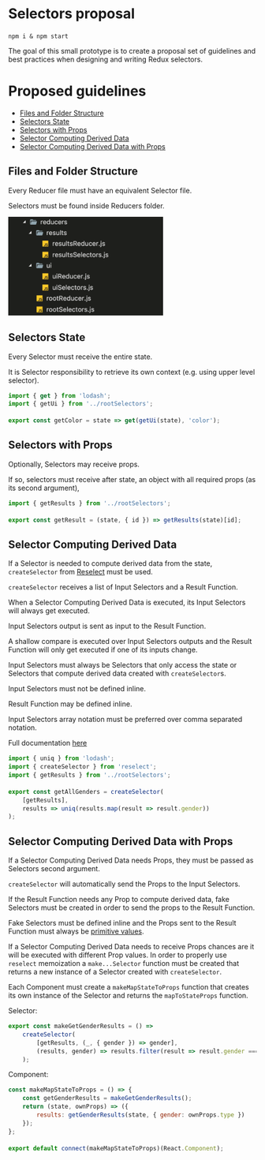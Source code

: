 # Selectors proposal

`npm i & npm start`

The goal of this small prototype is to create a proposal set of guidelines and best practices when designing and writing Redux selectors.

# Proposed guidelines

-   [Files and Folder Structure](#Files-and-Folder-Structure)
-   [Selectors State](#Selectors-State)
-   [Selectors with Props](#Selectors-with-Props)
-   [Selector Computing Derived Data](#Selector-Computing-Derived-Data)
-   [Selector Computing Derived Data with Props](#Selector-Computing-Derived-Data-with-Props)

<a name="Files-and-Folder-Structure"></a>

## Files and Folder Structure

Every Reducer file must have an equivalent Selector file.

Selectors must be found inside Reducers folder.

<img src="docs/folder-structure.png" height="200px">

<a name="Selectors-State"></a>

## Selectors State

Every Selector must receive the entire state.

It is Selector responsibility to retrieve its own context (e.g. using upper level selector).

```javascript
import { get } from 'lodash';
import { getUi } from '../rootSelectors';

export const getColor = state => get(getUi(state), 'color');
```

<a name="Selectors-with-Props"></a>

## Selectors with Props

Optionally, Selectors may receive props.

If so, selectors must receive after state, an object with all required props (as its second argument),

```javascript
import { getResults } from '../rootSelectors';

export const getResult = (state, { id }) => getResults(state)[id];
```

<a name="Selector-Computing-Derived-Data"></a>

## Selector Computing Derived Data

If a Selector is needed to compute derived data from the state, `createSelector` from [Reselect](https://github.com/reduxjs/reselect) must be used.

`createSelector` receives a list of Input Selectors and a Result Function.

When a Selector Computing Derived Data is executed, its Input Selectors will always get executed.

Input Selectors output is sent as input to the Result Function.

A shallow compare is executed over Input Selectors outputs and the Result Function will only get executed if one of its inputs change.

Input Selectors must always be Selectors that only access the state or Selectors that compute derived data created with `createSelector`s.

Input Selectors must not be defined inline.

Result Function may be defined inline.

Input Selectors array notation must be preferred over comma separated notation.

Full documentation [here](https://github.com/reduxjs/reselect#createselectorinputselectors--inputselectors-resultfunc)

```javascript
import { uniq } from 'lodash';
import { createSelector } from 'reselect';
import { getResults } from '../rootSelectors';

export const getAllGenders = createSelector(
    [getResults],
    results => uniq(results.map(result => result.gender))
);
```

<a name="Selector-Computing-Derived-Data-with-Props"></a>

## Selector Computing Derived Data with Props

If a Selector Computing Derived Data needs Props, they must be passed as Selectors second argument.

`createSelector` will automatically send the Props to the Input Selectors.

If the Result Function needs any Prop to compute derived data, fake Selectors must be created in order to send the props to the Result Function.

Fake Selectors must be defined inline and the Props sent to the Result Function must always be [primitive values](https://developer.mozilla.org/en-US/docs/Web/JavaScript/Data_structures#Data_types).

If a Selector Computing Derived Data needs to receive Props chances are it will be executed with different Prop values. In order to properly use `reselect` memoization a `make...Selector` function must be created that returns a new instance of a Selector created with `createSelector`.

Each Component must create a `makeMapStateToProps` function that creates its own instance of the Selector and returns the `mapToStateProps` function.

Selector:

```javascript
export const makeGetGenderResults = () =>
    createSelector(
        [getResults, (_, { gender }) => gender],
        (results, gender) => results.filter(result => result.gender === gender);
    );
```

Component:

```javascript
const makeMapStateToProps = () => {
    const getGenderResults = makeGetGenderResults();
    return (state, ownProps) => ({
        results: getGenderResults(state, { gender: ownProps.type })
    });
};

export default connect(makeMapStateToProps)(React.Component);
```
